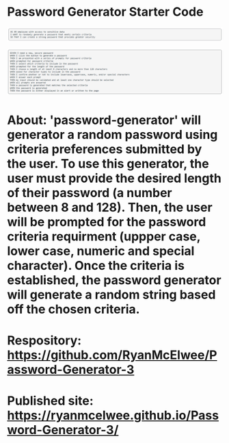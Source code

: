 # Password Generator Starter Code

![Desired results of the Password Generator Code](image.png)

![Requested criterial](image-1.png)

# About: 'password-generator' will generator a random password using criteria preferences submitted by the user. To use this generator, the user must provide the desired length of their password (a number between 8 and 128). Then, the user will be prompted for the password criteria requirment (uppper case, lower case, numeric and special character). Once the criteria is established, the password generator will generate a random string based off the chosen criteria.

# Respository: https://github.com/RyanMcElwee/Password-Generator-3

# Published site: https://ryanmcelwee.github.io/Password-Generator-3/
